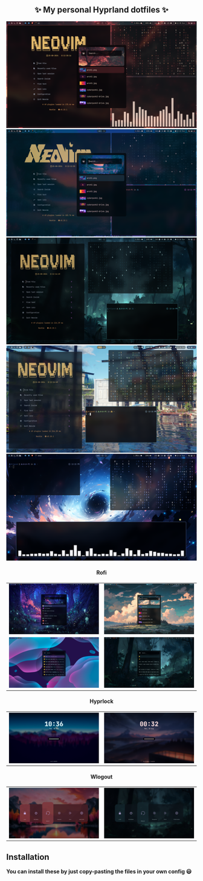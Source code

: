 <h2 align="center">✨ My personal Hyprland dotfiles ✨</h2>

![full1](Assets/full1.png)
![full2](Assets/full2.png)
![full3](Assets/full3-float.png)
![full4](Assets/full4-float.png)
![full5](Assets/full5-float.png)

<div align="center">
    <table>
        <h4>Rofi</h4>
        <tr>
            <td><img src="Assets/rofi1.png"></td>
            <td><img src="Assets/rofi2.png"></td>
        </tr>
        <tr>
            <td><img src="Assets/rofi3.png"></td>
            <td><img src="Assets/rofi4.png"></td>
        </tr>
    </table>
    <table>
        <h4>Hyprlock</h4>
        <tr>
            <td><img src="Assets/hyprlock1.png"></td>
            <td><img src="Assets/hyprlock2.png"></td>
        </tr>
    </table>
    <table>
        <h4>Wlogout</h4>
        <tr>
            <td><img src="Assets/wlogout1.png"></td>
            <td><img src="Assets/wlogout2.png"></td>
        </tr>
    </table>
</div>

## Installation

**You can install these by just copy-pasting the files in your own config 😃**
